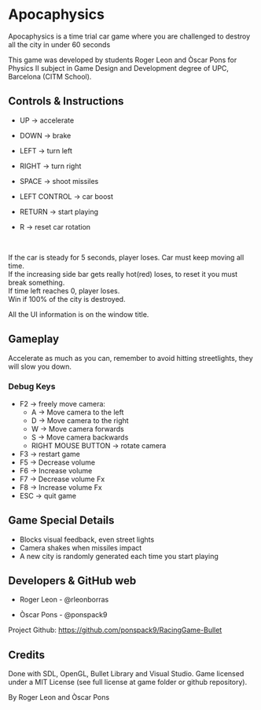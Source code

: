 # Apocaphysics
Apocaphysics is a time trial car game where you are challenged to destroy all the city in under 60 seconds

This game was developed by students Roger Leon and Òscar Pons for Physics II subject in Game Design and Development degree of UPC, Barcelona (CITM School).

## Controls & Instructions

- UP	-> accelerate
- DOWN  	-> brake
- LEFT  	-> turn left
- RIGHT     -> turn right
- SPACE     -> shoot missiles
- LEFT CONTROL   -> car boost

- RETURN -> start playing
- R -> reset car rotation  
<br/>

If the car is steady for 5 seconds, player loses. Car must keep moving all time.<br/>
If the increasing side bar gets really hot(red) loses, to reset it you must break something.<br/>
If time left reaches 0, player loses.<br/>
Win if 100% of the city is destroyed.<br/>

All the UI information is on the window title.

## Gameplay

Accelerate as much as you can, remember to avoid hitting streetlights, they will slow you down. 


### Debug Keys


- F2 -> freely move camera:
  - A -> Move camera to the left
  - D -> Move camera to the right
  - W -> Move camera forwards
  - S -> Move camera backwards
  - RIGHT MOUSE BUTTON -> rotate camera
- F3 -> restart game
- F5 -> Decrease volume
- F6 -> Increase volume
- F7 -> Decrease volume Fx
- F8 -> Increase volume Fx
- ESC -> quit game

## Game Special Details

- Blocks visual feedback, even street lights
- Camera shakes when missiles impact
- A new city is randomly generated each time you start playing


## Developers & GitHub web

- Roger Leon - @rleonborras

- Òscar Pons - @ponspack9  

Project Github: https://github.com/ponspack9/RacingGame-Bullet

## Credits

Done with SDL, OpenGL, Bullet Library and Visual Studio. Game licensed under a MIT License (see full license at game folder or github repository).

By Roger Leon and Òscar Pons



